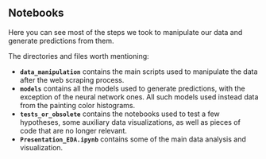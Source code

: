 ## Notebooks

Here you can see most of the steps we took to manipulate our data and generate predictions from them.

The directories and files worth mentioning:

- **`data_manipulation`** contains the main scripts used to manipulate the data after the web scraping process.
- **`models`** contains all the models used to generate predictions, with the exception of the neural network ones.
All such models used instead data from the painting color histograms.
- **`tests_or_obsolete`** contains the notebooks used to test a few hypotheses, some auxiliary data visualizations, as well as pieces of code that are no longer relevant.
- **`Presentation_EDA.ipynb`** contains some of the main data analysis and visualization.